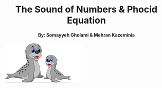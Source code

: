 <div>
    <h1 align="center">The Sound of Numbers & Phocid Equation</h1>
    <h4 align="center">By: Somayyeh Gholami & Mehran Kazeminia</h4>
</div>

<img src="https://raw.githubusercontent.com/MehranKazeminia/Sound-of-Numbers/main/phocid106.png">
